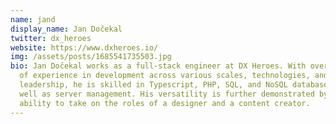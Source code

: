 ```yaml
---
name: jand
display_name: Jan Dočekal
twitter: dx_heroes
website: https://www.dxheroes.io/
img: /assets/posts/1685541735503.jpg
bio: Jan Dočekal works as a full-stack engineer at DX Heroes. With over 10 years
  of experience in development across various scales, technologies, and team
  leadership, he is skilled in Typescript, PHP, SQL, and NoSQL databases, as
  well as server management. His versatility is further demonstrated by his
  ability to take on the roles of a designer and a content creator.
---
```

